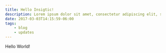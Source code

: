 ```yaml
---
title: Hello Insigtic!
description: Lorem ipsum dolor sit amet, consectetur adipiscing elit, sed do eiusmod tempor incididunt ut labore et dolore magna aliqua. Ut enim ad minim veniam
date: 2017-03-03T14:15:59-06:00
tags:
    - blog
    - updates
---
```


Hello World!